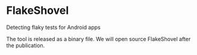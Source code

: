 # FlakeShovel
Detecting flaky tests for Android apps

The tool is released as a binary file. We will open source FlakeShovel after the publication.

